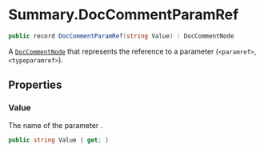 # Summary.DocCommentParamRef
```cs
public record DocCommentParamRef(string Value) : DocCommentNode
```

A [`DocCommentNode`](./DocCommentNode.md) that represents the reference to a parameter (`<paramref>`, `<typeparamref>`).

## Properties
### Value
The name of the parameter .

```cs
public string Value { get; }
```

